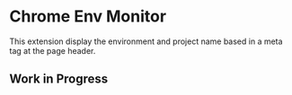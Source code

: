 # Chrome Env Monitor

This extension display the environment and project name based in a meta tag at the page header.

## Work in Progress ##
